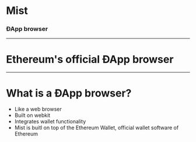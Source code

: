 # Mist
### ÐApp browser

---
# Ethereum's official ÐApp browser


---
# What is a ÐApp browser?

* Like a web browser
 * Built on webkit
* Integrates wallet functionality
 * Mist is buitl on top of the Ethereum Wallet, official wallet software of Ethereum


